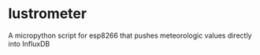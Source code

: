 # lustrometer
A micropython script for esp8266 that pushes meteorologic values directly into InfluxDB
